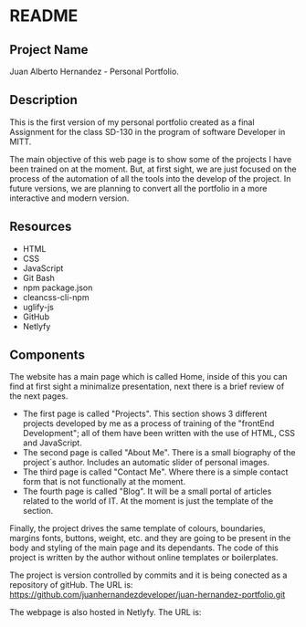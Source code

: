 # README

## Project Name
Juan Alberto Hernandez - Personal Portfolio.

## Description
This is the first version of my personal portfolio created as a final Assignment for the class SD-130 in the program of software Developer in MITT.

The main objective of this web page is to show some of the projects I have been trained on at the moment. But, at first sight, we are just focused on the process of the automation of all the tools into the develop of the project. In future versions, we are planning to convert all the portfolio in a more interactive and modern version.

## Resources
- HTML
- CSS
- JavaScript
- Git Bash
- npm package.json
- cleancss-cli-npm
- uglify-js
- GitHub 
- Netlyfy

## Components
The website has a main page which is called Home, inside of this you can find at first sight a minimalize presentation, next there is a brief review of the next pages. 

- The first page is called "Projects". This section shows 3 different projects developed by me as a process of training of the "frontEnd Development"; all of them have been written with the use of HTML, CSS and JavaScript.
- The second page is called "About Me". There is a small biography of the project´s author. Includes an automatic slider of personal images.
- The third page is called "Contact Me". Where there is a simple contact form that is not functionally at the moment.
- The fourth page is called "Blog". It will be a small portal of articles related to the world of IT. At the moment is just the template of the section.

Finally, the project drives the same template of colours, boundaries, margins fonts, buttons, weight, etc. and they are going to be present in the body and styling of the main page and its dependants. The code of this project is written by the author without online templates or boilerplates.

The project is version controlled by commits and it is being conected as a repository of gitHub. The URL is: https://github.com/juanhernandezdeveloper/juan-hernandez-portfolio.git

The webpage is also hosted in Netlyfy. The URL is: 










